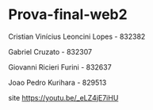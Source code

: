 # Prova-final-web2

Cristian Vinícius Leoncini Lopes - 832382 

Gabriel Cruzato - 832307 

Giovanni Ricieri Furini - 832637 

Joao Pedro Kurihara - 829513 

site https://youtu.be/_eLZ4jE7iHU
